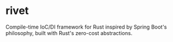 # rivet
Compile-time IoC/DI framework for Rust inspired by Spring Boot's philosophy, built with Rust's zero-cost abstractions.
